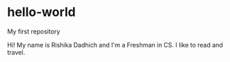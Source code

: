# hello-world
My first repository 

Hi! My name is Rishika Dadhich and I'm a Freshman in CS. I like to read and travel. 
